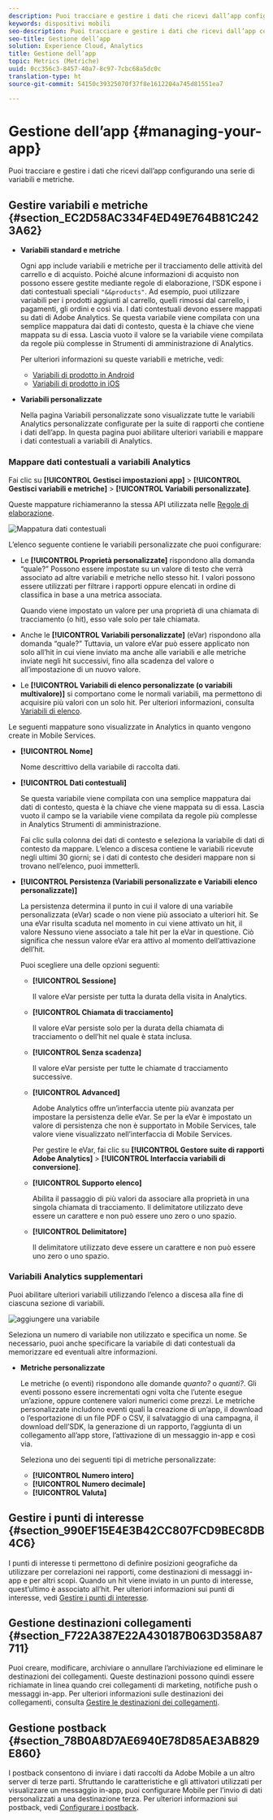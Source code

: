 ```yaml
---
description: Puoi tracciare e gestire i dati che ricevi dall’app configurando una serie di variabili e metriche.
keywords: dispositivi mobili
seo-description: Puoi tracciare e gestire i dati che ricevi dall’app configurando una serie di variabili e metriche.
seo-title: Gestione dell’app
solution: Experience Cloud, Analytics
title: Gestione dell’app
topic: Metrics (Metriche)
uuid: 0cc356c3-8457-40a7-8c97-7cbc68a5dc0c
translation-type: ht
source-git-commit: 54150c39325070f37f8e1612204a745d81551ea7

---
```



# Gestione dell’app {#managing-your-app}

Puoi tracciare e gestire i dati che ricevi dall’app configurando una serie di variabili e metriche.

## Gestire variabili e metriche  {#section_EC2D58AC334F4ED49E764B81C2423A62}

* **Variabili standard e metriche**

   Ogni app include variabili e metriche per il tracciamento delle attività del carrello e di acquisto. Poiché alcune informazioni di acquisto non possono essere gestite mediante regole di elaborazione, l’SDK espone i dati contestuali speciali `"&&products"`. Ad esempio, puoi utilizzare variabili per i prodotti aggiunti al carrello, quelli rimossi dal carrello, i pagamenti, gli ordini e così via. I dati contestuali devono essere mappati su dati di Adobe Analytics. Se questa variabile viene compilata con una semplice mappatura dai dati di contesto, questa è la chiave che viene mappata su di essa. Lascia vuoto il valore se la variabile viene compilata da regole più complesse in Strumenti di amministrazione di Analytics.

   Per ulteriori informazioni su queste variabili e metriche, vedi:

   * [Variabili di prodotto in Android](/help/android/analytics-main/products/products.md)
   * [Variabili di prodotto in iOS](/help/ios/analytics-main/products/products.md)

* **Variabili personalizzate**

   Nella pagina Variabili personalizzate sono visualizzate tutte le variabili Analytics personalizzate configurate per la suite di rapporti che contiene i dati dell’app. In questa pagina puoi abilitare ulteriori variabili e mappare i dati contestuali a variabili di Analytics.

### Mappare dati contestuali a variabili Analytics

Fai clic su **[!UICONTROL Gestisci impostazioni app]** &gt; **[!UICONTROL Gestisci variabili e metriche]** &gt; **[!UICONTROL Variabili personalizzate]**.

Queste mappature richiameranno la stessa API utilizzata nelle [Regole di elaborazione](https://docs.adobe.com/content/help/it-IT/analytics/admin/admin-tools/processing-rules/processing-rules.html).

![Mappatura dati contestuali](assets/custom_data_content.png)

L’elenco seguente contiene le variabili personalizzate che puoi configurare:

* Le **[!UICONTROL Proprietà personalizzate]** rispondono alla domanda “quale?” Possono essere impostate su un valore di testo che verrà associato ad altre variabili e metriche nello stesso hit. I valori possono essere utilizzati per filtrare i rapporti oppure elencati in ordine di classifica in base a una metrica associata.

   Quando viene impostato un valore per una proprietà di una chiamata di tracciamento (o hit), esso vale solo per tale chiamata.

* Anche le **[!UICONTROL Variabili personalizzate]** (eVar) rispondono alla domanda “quale?” Tuttavia, un valore eVar può essere applicato non solo all’hit in cui viene inviato ma anche alle variabili e alle metriche inviate negli hit successivi, fino alla scadenza del valore o all’impostazione di un nuovo valore.
* Le **[!UICONTROL Variabili di elenco personalizzate (o variabili multivalore)]** si comportano come le normali variabili, ma permettono di acquisire più valori con un solo hit. Per ulteriori informazioni, consulta [Variabili di elenco](https://docs.adobe.com/content/help/it-IT/analytics/implementation/javascript-implementation/variables-analytics-reporting/page-variables.html).

Le seguenti mappature sono visualizzate in Analytics in quanto vengono create in Mobile Services.

* **[!UICONTROL Nome]**

   Nome descrittivo della variabile di raccolta dati.

* **[!UICONTROL Dati contestuali]**

   Se questa variabile viene compilata con una semplice mappatura dai dati di contesto, questa è la chiave che viene mappata su di essa. Lascia vuoto il campo se la variabile viene compilata da regole più complesse in Analytics Strumenti di amministrazione.

   Fai clic sulla colonna dei dati di contesto e seleziona la variabile di dati di contesto da mappare. L’elenco a discesa contiene le variabili ricevute negli ultimi 30 giorni; se i dati di contesto che desideri mappare non si trovano nell’elenco, puoi immetterli.

* **[!UICONTROL Persistenza (Variabili personalizzate e Variabili elenco personalizzate)]**

   La persistenza determina il punto in cui il valore di una variabile personalizzata (eVar) scade o non viene più associato a ulteriori hit. Se una eVar risulta scaduta nel momento in cui viene attivato un hit, il valore Nessuno viene associato a tale hit per la eVar in questione. Ciò significa che nessun valore eVar era attivo al momento dell’attivazione dell’hit.

   Puoi scegliere una delle opzioni seguenti:

   * **[!UICONTROL Sessione]**

      Il valore eVar persiste per tutta la durata della visita in Analytics.

   * **[!UICONTROL Chiamata di tracciamento]**

      Il valore eVar persiste solo per la durata della chiamata di tracciamento o dell’hit nel quale è stata inclusa.

   * **[!UICONTROL Senza scadenza]**

      Il valore eVar persiste per tutte le chiamate d tracciamento successive.
   * **[!UICONTROL Advanced]**

      Adobe Analytics offre un’interfaccia utente più avanzata per impostare la persistenza delle eVar. Se per la eVar è impostato un valore di persistenza che non è supportato in Mobile Services, tale valore viene visualizzato nell’interfaccia di Mobile Services.

      Per gestire le eVar, fai clic su **[!UICONTROL Gestore suite di rapporti Adobe Analytics]** &gt; **[!UICONTROL Interfaccia variabili di conversione]**.

   * **[!UICONTROL Supporto elenco]**

      Abilita il passaggio di più valori da associare alla proprietà in una singola chiamata di tracciamento. Il delimitatore utilizzato deve essere un carattere e non può essere uno zero o uno spazio.

   * **[!UICONTROL Delimitatore]**

      Il delimitatore utilizzato deve essere un carattere e non può essere uno zero o uno spazio.

### Variabili Analytics supplementari

Puoi abilitare ulteriori variabili utilizzando l’elenco a discesa alla fine di ciascuna sezione di variabili.

![aggiungere una variabile](assets/add_variable.png)

Seleziona un numero di variabile non utilizzato e specifica un nome. Se necessario, puoi anche specificare la variabile di dati contestuali da memorizzare ed eventuali altre informazioni.

* **Metriche personalizzate**

   Le metriche (o eventi) rispondono alle domande *quanto?* o *quanti?*. Gli eventi possono essere incrementati ogni volta che l’utente esegue un’azione, oppure contenere valori numerici come prezzi. Le metriche personalizzate includono eventi quali la creazione di un’app, il download o l’esportazione di un file PDF o CSV, il salvataggio di una campagna, il download dell’SDK, la generazione di un rapporto, l’aggiunta di un collegamento all’app store, l’attivazione di un messaggio in-app e così via.

   Seleziona uno dei seguenti tipi di metriche personalizzate:

   * **[!UICONTROL Numero intero]**
   * **[!UICONTROL Numero decimale]**
   * **[!UICONTROL Valuta]**

## Gestire i punti di interesse {#section_990EF15E4E3B42CC807FCD9BEC8DB4C6}

I punti di interesse ti permettono di definire posizioni geografiche da utilizzare per correlazioni nei rapporti, come destinazioni di messaggi in-app e per altri scopi. Quando un hit viene inviato in un punto di interesse, quest’ultimo è associato all’hit. Per ulteriori informazioni sui punti di interesse, vedi  [Gestire i punti di interesse](/help/using/location/t-manage-points.md).

## Gestione destinazioni collegamenti {#section_F722A387E22A430187B063D358A87711}

Puoi creare, modificare, archiviare o annullare l’archiviazione ed eliminare le destinazioni dei collegamenti. Queste destinazioni possono quindi essere richiamate in linea quando crei collegamenti di marketing, notifiche push o messaggi in-app. Per ulteriori informazioni sulle destinazioni dei collegamenti, consulta [Gestire le destinazioni dei collegamenti](/help/using/acquisition-main/c-manage-link-destinations/t-archive-unarchive-link-destinations.md).

## Gestione postback {#section_78B0A8D7AE6940E78D85AE3AB829E860}

I postback consentono di inviare i dati raccolti da Adobe Mobile a un altro server di terze parti. Sfruttando le caratteristiche e gli attivatori utilizzati per visualizzare un messaggio in-app, puoi configurare Mobile per l’invio di dati personalizzati a una destinazione terza. Per ulteriori informazioni sui postback, vedi  [Configurare i postback](/help/using/c-manage-app-settings/c-mob-confg-app/signals.md).
